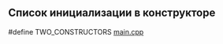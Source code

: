 Список инициализации в конструкторе
-----------------------------------
#define TWO_CONSTRUCTORS
[main.cpp](main.cpp)

